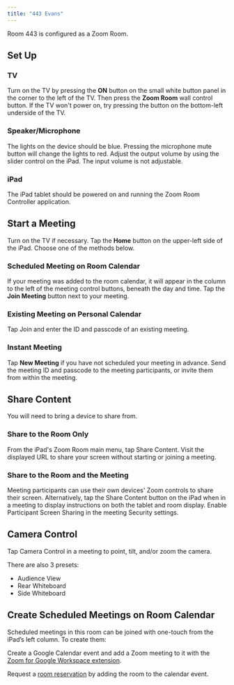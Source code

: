 ```yaml
---
title: "443 Evans"
---
```

Room 443 is configured as a Zoom Room.

## Set Up

### TV

Turn on the TV by pressing the **ON** button on the small white button
panel in the corner to the left of the TV. Then press the **Zoom Room**
wall control button. If the TV won't power on, try pressing the button
on the bottom-left underside of the TV.

### Speaker/Microphone

The lights on the device should be blue. Pressing the microphone mute
button will change the lights to red. Adjust the output volume by using
the slider control on the iPad. The input volume is not adjustable.

### iPad

The iPad tablet should be powered on and running the Zoom Room
Controller application.

## Start a Meeting

Turn on the TV if necessary. Tap the **Home** button on the upper-left
side of the iPad. Choose one of the methods below.

### Scheduled Meeting on Room Calendar

If your meeting was added to the room calendar, it will appear in the
column to the left of the meeting control buttons, beneath the day and
time. Tap the **Join Meeting** button next to your meeting.

### Existing Meeting on Personal Calendar

Tap Join and enter the ID and passcode of an existing meeting.

### Instant Meeting

Tap **New Meeting** if you have not scheduled your meeting in advance.
Send the meeting ID and passcode to the meeting participants, or invite
them from within the meeting.

## Share Content

You will need to bring a device to share from.

### Share to the Room Only

From the iPad's Zoom Room main menu, tap Share Content. Visit the
displayed URL to share your screen without starting or joining a
meeting.

### Share to the Room and the Meeting

Meeting participants can use their own devices' Zoom controls to share
their screen. Alternatively, tap the Share Content button on the iPad
when in a meeting to display instructions on both the tablet and room
display. Enable Participant Screen Sharing in the meeting Security
settings.

## Camera Control

Tap Camera Control in a meeting to point, tilt, and/or zoom the camera. 

There are also 3 presets:

- Audience View
- Rear Whiteboard
- Side Whiteboard

## Create Scheduled Meetings on Room Calendar

Scheduled meetings in this room can be joined with one-touch from the
iPad’s left column. To create them:

Create a Google Calendar event and add a Zoom meeting to it with the
[Zoom for Google Workspace
extension](https://workspace.google.com/marketplace/app/zoom_for_google_workspace/364750910244).

Request a <a href="/node/7622" data-entity-substitution="canonical"
data-entity-type="node"
data-entity-uuid="804ec64e-e89b-4c2f-a415-0b9c9441809b">room
reservation</a> by adding the room to the calendar event.   
 
